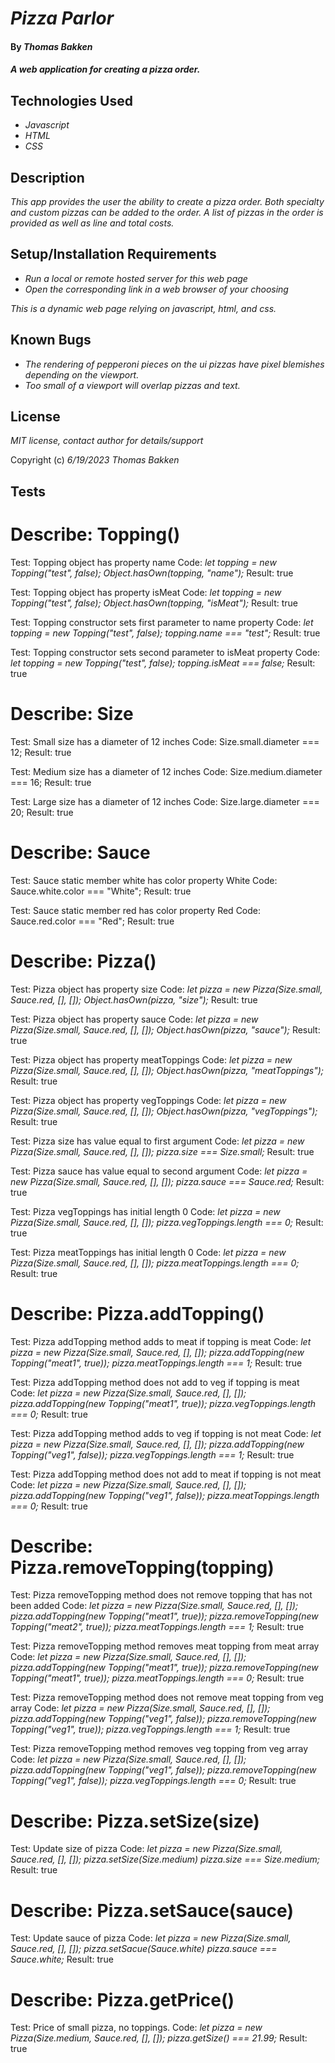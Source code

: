 # _Pizza Parlor_

#### By _**Thomas Bakken**_

#### _A web application for creating a pizza order._

## Technologies Used

* _Javascript_
* _HTML_
* _CSS_

## Description

_This app provides the user the ability to create a pizza order. Both specialty and custom pizzas can be added to the order. A list of pizzas in the order is provided as well as line and total costs._

## Setup/Installation Requirements

* _Run a local or remote hosted server for this web page_
* _Open the corresponding link in a web browser of your choosing_

_This is a dynamic web page relying on javascript, html, and css._

## Known Bugs

* _The rendering of pepperoni pieces on the ui pizzas have pixel blemishes depending on the viewport._
* _Too small of a viewport will overlap pizzas and text._

## License

_MIT license, contact author for details/support_

Copyright (c) _6/19/2023_ _Thomas Bakken_


## Tests

# Describe: Topping()

Test: Topping object has property name
Code: 
_let topping = new Topping("test", false);_
_Object.hasOwn(topping, "name");_
Result: true

Test: Topping object has property isMeat
Code: 
_let topping = new Topping("test", false);_
_Object.hasOwn(topping, "isMeat");_
Result: true

Test: Topping constructor sets first parameter to name property
Code: 
_let topping = new Topping("test", false);_
_topping.name === "test";_
Result: true

Test: Topping constructor sets second parameter to isMeat property
Code: 
_let topping = new Topping("test", false);_
_topping.isMeat === false;_
Result: true


# Describe: Size

Test: Small size has a diameter of 12 inches
Code: Size.small.diameter === 12;
Result: true

Test: Medium size has a diameter of 12 inches
Code: Size.medium.diameter === 16;
Result: true

Test: Large size has a diameter of 12 inches
Code: Size.large.diameter === 20;
Result: true


# Describe: Sauce

Test: Sauce static member white has color property White
Code: Sauce.white.color === "White";
Result: true

Test: Sauce static member red has color property Red
Code: Sauce.red.color === "Red";
Result: true


# Describe: Pizza()

Test: Pizza object has property size
Code: 
_let pizza = new Pizza(Size.small, Sauce.red, [], []);_
_Object.hasOwn(pizza, "size");_
Result: true

Test: Pizza object has property sauce
Code: 
_let pizza = new Pizza(Size.small, Sauce.red, [], []);_
_Object.hasOwn(pizza, "sauce");_
Result: true

Test: Pizza object has property meatToppings
Code: 
_let pizza = new Pizza(Size.small, Sauce.red, [], []);_
_Object.hasOwn(pizza, "meatToppings");_
Result: true

Test: Pizza object has property vegToppings
Code: 
_let pizza = new Pizza(Size.small, Sauce.red, [], []);_
_Object.hasOwn(pizza, "vegToppings");_
Result: true

Test: Pizza size has value equal to first argument
Code: 
_let pizza = new Pizza(Size.small, Sauce.red, [], []);_
_pizza.size === Size.small;_
Result: true

Test: Pizza sauce has value equal to second argument
Code: 
_let pizza = new Pizza(Size.small, Sauce.red, [], []);_
_pizza.sauce === Sauce.red;_
Result: true

Test: Pizza vegToppings has initial length 0
Code: 
_let pizza = new Pizza(Size.small, Sauce.red, [], []);_
_pizza.vegToppings.length === 0;_
Result: true

Test: Pizza meatToppings has initial length 0
Code: 
_let pizza = new Pizza(Size.small, Sauce.red, [], []);_
_pizza.meatToppings.length === 0;_
Result: true


# Describe: Pizza.addTopping()

Test: Pizza addTopping method adds to meat if topping is meat
Code: 
_let pizza = new Pizza(Size.small, Sauce.red, [], []);_
_pizza.addTopping(new Topping("meat1", true));_
_pizza.meatToppings.length === 1;_
Result: true

Test: Pizza addTopping method does not add to veg if topping is meat
Code: 
_let pizza = new Pizza(Size.small, Sauce.red, [], []);_
_pizza.addTopping(new Topping("meat1", true));_
_pizza.vegToppings.length === 0;_
Result: true

Test: Pizza addTopping method adds to veg if topping is not meat
Code: 
_let pizza = new Pizza(Size.small, Sauce.red, [], []);_
_pizza.addTopping(new Topping("veg1", false));_
_pizza.vegToppings.length === 1;_
Result: true

Test: Pizza addTopping method does not add to meat if topping is not meat
Code: 
_let pizza = new Pizza(Size.small, Sauce.red, [], []);_
_pizza.addTopping(new Topping("veg1", false));_
_pizza.meatToppings.length === 0;_
Result: true


# Describe: Pizza.removeTopping(topping)

Test: Pizza removeTopping method does not remove topping that has not been added
Code: 
_let pizza = new Pizza(Size.small, Sauce.red, [], []);_
_pizza.addTopping(new Topping("meat1", true));_
_pizza.removeTopping(new Topping("meat2", true));_
_pizza.meatToppings.length === 1;_
Result: true

Test: Pizza removeTopping method removes meat topping from meat array 
Code: 
_let pizza = new Pizza(Size.small, Sauce.red, [], []);_
_pizza.addTopping(new Topping("meat1", true));_
_pizza.removeTopping(new Topping("meat1", true));_
_pizza.meatToppings.length === 0;_
Result: true

Test: Pizza removeTopping method does not remove meat topping from veg array 
Code: 
_let pizza = new Pizza(Size.small, Sauce.red, [], []);_
_pizza.addTopping(new Topping("veg1", false));_
_pizza.removeTopping(new Topping("veg1", true));_
_pizza.vegToppings.length === 1;_
Result: true

Test: Pizza removeTopping method removes veg topping from veg array 
Code: 
_let pizza = new Pizza(Size.small, Sauce.red, [], []);_
_pizza.addTopping(new Topping("veg1", false));_
_pizza.removeTopping(new Topping("veg1", false));_
_pizza.vegToppings.length === 0;_
Result: true


# Describe: Pizza.setSize(size)

Test: Update size of pizza
Code: 
_let pizza = new Pizza(Size.small, Sauce.red, [], []);_
_pizza.setSize(Size.medium)_
_pizza.size === Size.medium;_
Result: true


# Describe: Pizza.setSauce(sauce)

Test: Update sauce of pizza
Code: 
_let pizza = new Pizza(Size.small, Sauce.red, [], []);_
_pizza.setSacue(Sauce.white)_
_pizza.sauce === Sauce.white;_
Result: true

# Describe: Pizza.getPrice()

Test: Price of small pizza, no toppings.
Code:
_let pizza = new Pizza(Size.medium, Sauce.red, [], []);_
_pizza.getSize() === 21.99;_
Result: true
